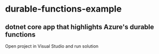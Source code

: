 # durable-functions-example
## dotnet core app that highlights Azure's durable functions

Open project in Visual Studio and run solution
